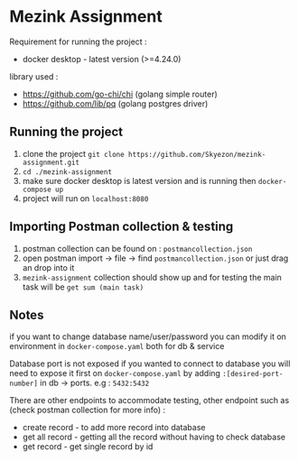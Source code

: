 # Mezink Assignment

Requirement for running the project : 
- docker desktop - latest version (>=4.24.0)

library used :
- https://github.com/go-chi/chi (golang simple router)
- https://github.com/lib/pq (golang postgres driver)

## Running the project
1. clone the project 
`git clone https://github.com/Skyezon/mezink-assignment.git`
2. `cd ./mezink-assignment`
3. make sure docker desktop is latest version and is running then
`docker-compose up`
4. project will run on `localhost:8080`

## Importing Postman collection & testing
1. postman collection can be found on : `postmancollection.json`
2. open postman import -> file -> find `postmancollection.json` or just drag an drop into it
3. `mezink-assignment` collection should show up and for testing the main task will be `get sum (main task)`

## Notes
 if you want to change database name/user/password you can modify it on environment in `docker-compose.yaml` both for db & service
 
 Database port is not exposed if you wanted to connect to database you will need to expose it first on `docker-compose.yaml` by adding `:[desired-port-number]` in db -> ports. e.g : `5432:5432`
 
 There are other endpoints to accommodate testing, other endpoint such as (check postman collection for more info) :
 - create record - to add more record into database
 - get all record - getting all the record without having to check database
 - get record - get single record by id
 
